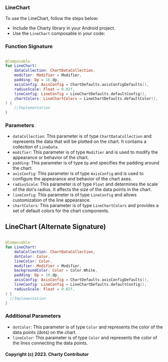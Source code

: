 ### LineChart

To use the LineChart, follow the steps below:

- Include the Charty library in your Android project.
- Use the `LineChart` composable in your code:

### Function Signature

```kotlin

@Composable
fun LineChart(
    dataCollection: ChartDataCollection,
    modifier: Modifier = Modifier,
    padding: Dp = 16.dp,
    axisConfig: AxisConfig = ChartDefaults.axisConfigDefaults(),
    radiusScale: Float = 0.02f,
    lineConfig: LineConfig = LineChartDefaults.defaultConfig(),
    chartColors: LineChartColors = LineChartDefaults.defaultColor(),
) {
    //Implementation
}
```

### Parameters

- `dataCollection`: This parameter is of type `ChartDataCollection` and represents the data that
  will be plotted on the chart. It contains a collection of `LineData`.
- `modifier`: This parameter is of type `Modifier` and is used to modify the appearance or behavior
  of the chart.
- `padding`: This parameter is of type `Dp` and specifies the padding around the chart.
- `axisConfig`: This parameter is of type `AxisConfig` and is used to configure the appearance and
  behavior of the chart axes.
- `radiusScale`: This parameter is of type `Float` and determines the scale of the dot's radius. It
  affects the size of the data points in the chart.
- `lineConfig`: This parameter is of type `LineConfig` and allows customization of the line
  appearance.
- `chartColors`: This parameter is of type `LineChartColors` and provides a set of default colors
  for the chart components.

## LineChart (Alternate Signature)

```kotlin

@Composable
fun LineChart(
    dataCollection: ChartDataCollection,
    dotColor: Color,
    lineColor: Color,
    modifier: Modifier = Modifier,
    backgroundColor: Color = Color.White,
    padding: Dp = 16.dp,
    axisConfig: AxisConfig = ChartDefaults.axisConfigDefaults(),
    lineConfig: LineConfig = LineChartDefaults.defaultConfig(),
    radiusScale: Float = 0.02f,
) {
  //Implementation
}
```

### Additional Parameters
- `dotColor`: This parameter is of type `Color` and represents the color of the data points (dots) on the chart.
- `lineColor`: This parameter is of type `Color` and represents the color of the lines connecting the data points.


#### Copyright (c) 2023. Charty Contributor